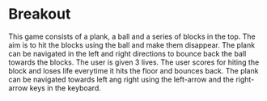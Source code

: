 # Breakout

This game consists of a plank, a ball and a series of blocks in the top.
The aim is to hit the blocks using the ball and make them disappear.
The plank can be navigated in the left and right directions to bounce back the ball towards the blocks.
The user is given 3 lives.
The user scores for hiting the block and loses life everytime it hits the floor and bounces back.
The plank can be navigated towards left ang right using the left-arrow and the right-arrow keys in the keyboard.
